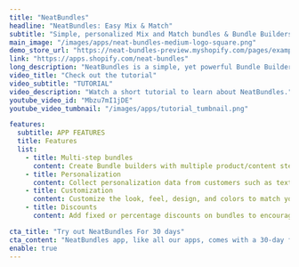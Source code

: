 ```yaml
---
title: "NeatBundles"
headline: "NeatBundles: Easy Mix & Match"
subtitle: "Simple, personalized Mix and Match bundles & Bundle Builders."
main_image: "/images/apps/neat-bundles-medium-logo-square.png"
demo_store_url: "https://neat-bundles-preview.myshopify.com/pages/example-bundle"
link: "https://apps.shopify.com/neat-bundles"
long_description: "NeatBundles is a simple, yet powerful Bundle Builder, Mix and Match bundles, Gift Box Builder app that lets customers build their own bundles. <br/> <br /> Easy setup and powerful features will help you boost AOV in no time. <br/> <br /> Select different pricing rules, enforce quantity limits, or collect data for personalized orders. <br/> <br /> Easy one-click theme integration. Perfect for personalized gift sets and personalized bundles."
video_title: "Check out the tutorial"
video_subtitle: "TUTORIAL"
video_description: "Watch a short tutorial to learn about NeatBundles."
youtube_video_id: "Mbzu7mI1jDE"
youtube_video_tumbnail: "/images/apps/tutorial_tumbnail.png"

features:
  subtitle: APP FEATURES
  title: Features
  list:
    - title: Multi-step bundles
      content: Create Bundle builders with multiple product/content steps to guide your customers.
    - title: Personalization
      content: Collect personalization data from customers such as text, numbers, or images.
    - title: Customization
      content: Customize the look, feel, design, and colors to match your brand.
    - title: Discounts
      content: Add fixed or percentage discounts on bundles to encourage customers to buy.

cta_title: "Try out NeatBundles For 30 days"
cta_content: "NeatBundles app, like all our apps, comes with a 30-day free trial. Try it now!"
enable: true
---
```

